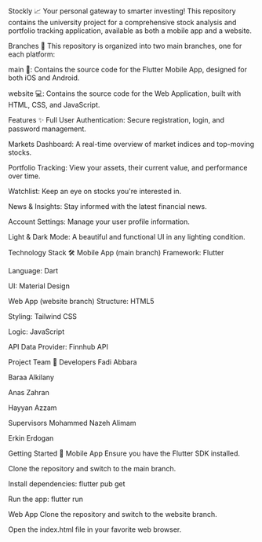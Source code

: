 Stockly 📈
Your personal gateway to smarter investing! This repository contains the university project for a comprehensive stock analysis and portfolio tracking application, available as both a mobile app and a website.

Branches 🌿
This repository is organized into two main branches, one for each platform:

main 📱: Contains the source code for the Flutter Mobile App, designed for both iOS and Android.

website 💻: Contains the source code for the Web Application, built with HTML, CSS, and JavaScript.

Features ✨
Full User Authentication: Secure registration, login, and password management.

Markets Dashboard: A real-time overview of market indices and top-moving stocks.

Portfolio Tracking: View your assets, their current value, and performance over time.

Watchlist: Keep an eye on stocks you're interested in.

News & Insights: Stay informed with the latest financial news.

Account Settings: Manage your user profile information.

Light & Dark Mode: A beautiful and functional UI in any lighting condition.

Technology Stack 🛠️
Mobile App (main branch)
Framework: Flutter

Language: Dart

UI: Material Design

Web App (website branch)
Structure: HTML5

Styling: Tailwind CSS

Logic: JavaScript

API
Data Provider: Finnhub API

Project Team 👥
Developers
Fadi Abbara

Baraa Alkilany

Anas Zahran

Hayyan Azzam

Supervisors
Mohammed Nazeh Alimam

Erkin Erdogan

Getting Started 🚀
Mobile App
Ensure you have the Flutter SDK installed.

Clone the repository and switch to the main branch.

Install dependencies: flutter pub get

Run the app: flutter run

Web App
Clone the repository and switch to the website branch.

Open the index.html file in your favorite web browser.
